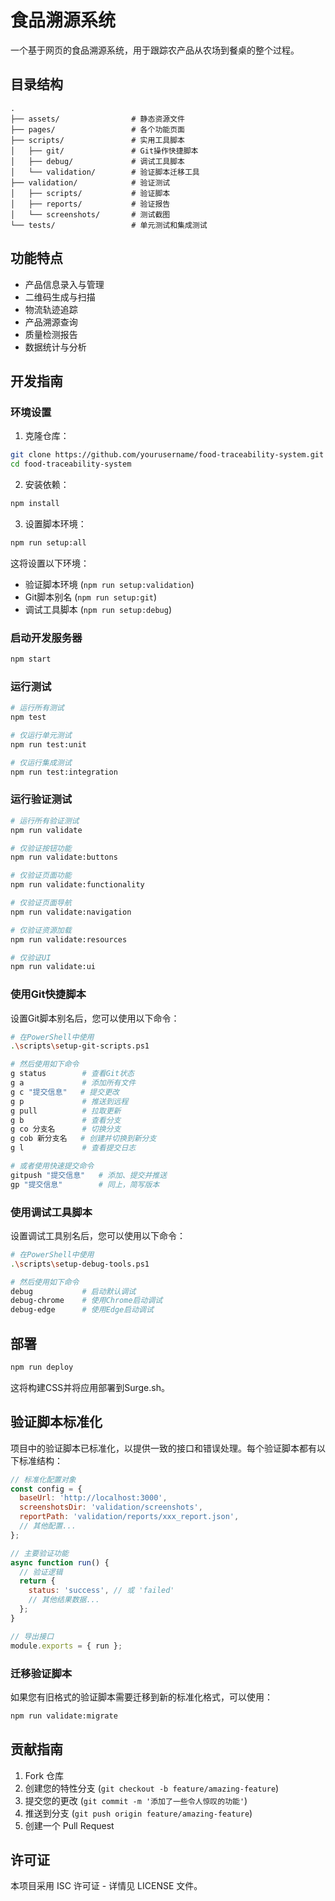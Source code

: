 # 食品溯源系统

一个基于网页的食品溯源系统，用于跟踪农产品从农场到餐桌的整个过程。

## 目录结构

```
.
├── assets/                # 静态资源文件
├── pages/                 # 各个功能页面
├── scripts/               # 实用工具脚本
│   ├── git/               # Git操作快捷脚本
│   ├── debug/             # 调试工具脚本
│   └── validation/        # 验证脚本迁移工具
├── validation/            # 验证测试
│   ├── scripts/           # 验证脚本
│   ├── reports/           # 验证报告
│   └── screenshots/       # 测试截图
└── tests/                 # 单元测试和集成测试
```

## 功能特点

- 产品信息录入与管理
- 二维码生成与扫描
- 物流轨迹追踪
- 产品溯源查询
- 质量检测报告
- 数据统计与分析

## 开发指南

### 环境设置

1. 克隆仓库：

```bash
git clone https://github.com/yourusername/food-traceability-system.git
cd food-traceability-system
```

2. 安装依赖：

```bash
npm install
```

3. 设置脚本环境：

```bash
npm run setup:all
```

这将设置以下环境：
- 验证脚本环境 (`npm run setup:validation`)
- Git脚本别名 (`npm run setup:git`)
- 调试工具脚本 (`npm run setup:debug`)

### 启动开发服务器

```bash
npm start
```

### 运行测试

```bash
# 运行所有测试
npm test

# 仅运行单元测试
npm run test:unit

# 仅运行集成测试
npm run test:integration
```

### 运行验证测试

```bash
# 运行所有验证测试
npm run validate

# 仅验证按钮功能
npm run validate:buttons

# 仅验证页面功能
npm run validate:functionality

# 仅验证页面导航
npm run validate:navigation

# 仅验证资源加载
npm run validate:resources

# 仅验证UI
npm run validate:ui
```

### 使用Git快捷脚本

设置Git脚本别名后，您可以使用以下命令：

```bash
# 在PowerShell中使用
.\scripts\setup-git-scripts.ps1

# 然后使用如下命令
g status        # 查看Git状态
g a             # 添加所有文件
g c "提交信息"   # 提交更改
g p             # 推送到远程
g pull          # 拉取更新
g b             # 查看分支
g co 分支名      # 切换分支
g cob 新分支名   # 创建并切换到新分支
g l             # 查看提交日志

# 或者使用快速提交命令
gitpush "提交信息"   # 添加、提交并推送
gp "提交信息"        # 同上，简写版本
```

### 使用调试工具脚本

设置调试工具别名后，您可以使用以下命令：

```bash
# 在PowerShell中使用
.\scripts\setup-debug-tools.ps1

# 然后使用如下命令
debug           # 启动默认调试
debug-chrome    # 使用Chrome启动调试
debug-edge      # 使用Edge启动调试
```

## 部署

```bash
npm run deploy
```

这将构建CSS并将应用部署到Surge.sh。

## 验证脚本标准化

项目中的验证脚本已标准化，以提供一致的接口和错误处理。每个验证脚本都有以下标准结构：

```javascript
// 标准化配置对象
const config = {
  baseUrl: 'http://localhost:3000',
  screenshotsDir: 'validation/screenshots',
  reportPath: 'validation/reports/xxx_report.json',
  // 其他配置...
};

// 主要验证功能
async function run() {
  // 验证逻辑
  return {
    status: 'success', // 或 'failed'
    // 其他结果数据...
  };
}

// 导出接口
module.exports = { run };
```

### 迁移验证脚本

如果您有旧格式的验证脚本需要迁移到新的标准化格式，可以使用：

```bash
npm run validate:migrate
```

## 贡献指南

1. Fork 仓库
2. 创建您的特性分支 (`git checkout -b feature/amazing-feature`)
3. 提交您的更改 (`git commit -m '添加了一些令人惊叹的功能'`)
4. 推送到分支 (`git push origin feature/amazing-feature`)
5. 创建一个 Pull Request

## 许可证

本项目采用 ISC 许可证 - 详情见 LICENSE 文件。 